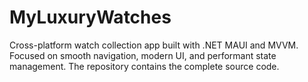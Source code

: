 # MyLuxuryWatches
Cross-platform watch collection app built with .NET MAUI and MVVM. Focused on smooth navigation, modern UI, and performant state management. The repository contains the complete source code.

